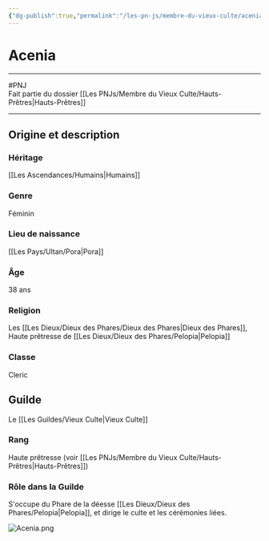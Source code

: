 ```yaml
---
{"dg-publish":true,"permalink":"/les-pn-js/membre-du-vieux-culte/acenia/"}
---
```


# Acenia
---
#PNJ  
Fait partie du dossier [[Les PNJs/Membre du Vieux Culte/Hauts-Prêtres\|Hauts-Prêtres]]

-------
## Origine et description
### Héritage
[[Les Ascendances/Humains\|Humains]]
### Genre
Féminin
### Lieu de naissance
[[Les Pays/Ultan/Pora\|Pora]]
### Âge
38 ans
### Religion
Les [[Les Dieux/Dieux des Phares/Dieux des Phares\|Dieux des Phares]], Haute prêtresse de [[Les Dieux/Dieux des Phares/Pelopia\|Pelopia]]
### Classe
Cleric
## Guilde
Le [[Les Guildes/Vieux Culte\|Vieux Culte]]
### Rang
Haute prêtresse (voir [[Les PNJs/Membre du Vieux Culte/Hauts-Prêtres\|Hauts-Prêtres]])
### Rôle dans la Guilde
S'occupe du Phare de la déesse [[Les Dieux/Dieux des Phares/Pelopia\|Pelopia]], et dirige le culte et les cérémonies liées.

![Acenia.png](/img/user/_Images/_PNJs/Acenia.png)